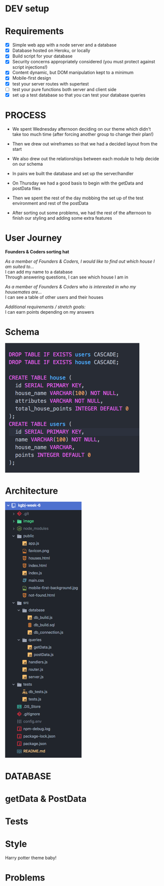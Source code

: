 
# DEV setup



# Requirements

- [X] Simple web app with a node server and a database
- [X] Database hosted on Heroku, or locally
- [X] Build script for your database
- [X] Security concerns appropriately considered (you must protect against script injections!)
- [X] Content dynamic, but DOM manipulation kept to a minimum
- [X] Mobile-first design
- [X] test your server routes with supertest
- [ ] test your pure functions both server and client side
- [X] set up a test database so that you can test your database queries

# PROCESS

- We spent Wednesday afternoon deciding on our theme which didn't take too much time (after forcing another group to change their plan!)
- Then we drew out wireframes so that we had a decided layout from the start
- We also drew out the relationships between each module to help decide on our schema
- In pairs we built the database and set up the server/handler

- On Thursday we had a good basis to begin with the getData and postData files
- Then we spent the rest of the day mobbing the set up of the test environment and rest of the postData
- After sorting out some problems, we had the rest of the afternoon to finish our styling and adding some extra features

# User Journey

**Founders & Coders sorting hat**<br>

*As a member of Founders & Coders, I would like to find out which house I am suited to...*<br>
I can add my name to a database<br>
Through answering questions, I can see which house I am in<br>

*As a member of Founders & Coders who is interested in who my housemates are...*<br>
I can see a table of other users and their houses<br>

*Additional requirements / stretch goals:*<br>
I can earn points depending on my answers<br>

# Schema

![Schema](./image/schema.png)

# Architecture

![Architecture](./image/architecture.png)

# DATABASE

# getData & PostData

# Tests

# Style

Harry potter theme baby!

# Problems
